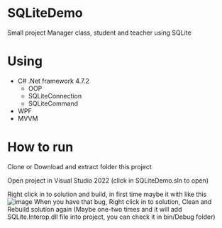 # SQLiteDemo
Small project Manager class, student and teacher using SQLite

# Using
- C# .Net framework 4.7.2
  * OOP
  * SQLiteConnection
  * SQLiteCommand
- WPF
- MVVM

# How to run

Clone or Download and extract folder this project

Open project in Visual Studio 2022 (click in SQLiteDemo.sln to open)

Right click in to solution and build, in first time maybe it with like this
![image](https://github.com/GuenKainto/SQLiteDemo/assets/109414890/0c2154be-65fb-4f3d-aec5-13ccc050512b)
When you have that bug, Right click in to solution, Clean and Rebuild solution again 
(Maybe one-two times and it will add SQLite.Interop.dll file into project, you can check it in bin/Debug folder)
